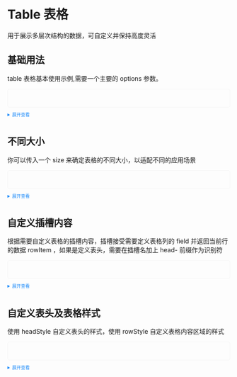 <!--
 * @Author: 申恒杰
 * @Date: 2023-02-12 20:32:59
 * @Description: 铁沸物
 * @FilePath: \tass-ui\docs\components\table\index.md
-->
<script setup>
  import Detail from './detile.vue';
  import Size from './size.vue';
  import Slot from './slot.vue';
  import Style from './style.vue'
</script>
<style>
  .example{
      border: 1px solid #f5f5f5;
      border-radius: 5px;
      padding:20px
  }
  .tass-button {
      margin:10px 5px;
  }
  details > summary:first-of-type {
      font-size: 10px;
      padding: 8px 0;
      cursor: pointer;
      color: #1989fa;
  }
</style>
# Table 表格
用于展示多层次结构的数据，可自定义并保持高度灵活
## 基础用法
table 表格基本使用示例,需要一个主要的 options 参数。

<div class="example">
    <Detail></Detail>
</div>

<details>
<summary>展开查看</summary>

```vue
<template>
  <tass-table :options="options"></tass-table>
</template>

<script setup>
import { reactive } from "vue";
const state = reactive({
    options:{
      fileds:[
        {field:'id',title:'ID',align:'center'},
        {field:'name',title:'姓名',align:'center'},
        {field:'address',title:'地址',align:'center'},
        {field:'telephone',title:'电话',align:'center'}
      ],
      datas:[
        {id:1,name:'张三',address:'山东青岛',telephone:"13812312312"},
        {id:2,name:'李四',address:'山东济南',telephone:"13812312312"},
        {id:3,name:'王五',address:'北京',telephone:"13812312312"},
        {id:4,name:'赵六',address:'上海',telephone:"13812312312"},
      ]
      },
  });
  const { options } = state;
</script>
```
</details>

## 不同大小
你可以传入一个 size 来确定表格的不同大小，以适配不同的应用场景
<div class="example">
    <Size></Size>
</div>

<details>
<summary>展开查看</summary>

```vue
<template>
  <p>small</p>
  <tass-table :options="options" size="small"></tass-table>
  <p>mini</p>
  <tass-table :options="options" size="mini"></tass-table>
</template>

<script setup>
import { reactive } from "vue";
const state = reactive({
  options:{
      fileds:[
        {field:'id',title:'ID',align:'center'},
        {field:'name',title:'姓名',align:'center'},
        {field:'address',title:'地址',align:'center'},
        {field:'telephone',title:'电话',align:'center'}
      ],
      datas:[
        {id:1,name:'张三',address:'山东青岛',telephone:"13812312312"},
        {id:2,name:'李四',address:'山东济南',telephone:"13812312312"},
        {id:3,name:'王五',address:'北京',telephone:"13812312312"},
        {id:4,name:'赵六',address:'上海',telephone:"13812312312"},
      ]
      },
});
const { options } = state;
</script>
```
</details>

## 自定义插槽内容
根据需要自定义表格的插槽内容，插槽接受需要定义表格列的 field 并返回当前行的数据 rowItem ，如果是定义表头，需要在插槽名加上 head- 前缀作为识别符
<div class="example">
    <Slot></Slot>
</div>

<details>
<summary>展开查看</summary>

```vue
<template>
  <tass-table :options="options">
    <template #id="item">
      <div style="color: #008dff">{{ item.scope.row.id }}</div>
    </template>
    <template #action="item">
      <tass-button type="primary" size="small" :disabled="item.scope.rowIndex % 2 == 0" >编辑</tass-button >
      <tass-button type="danger" size="small" >删除</tass-button >
    </template>
  </tass-table>
</template>

<script setup>
import { reactive } from "vue";
const state = reactive({
  options:{
      fileds:[
        {field:'id',title:'ID',align:'center'},
        {field:'name',title:'姓名',align:'center'},
        {field:'address',title:'地址',align:'center'},
        {field:'telephone',title:'电话',align:'center'},
        {field:'action',title:'操作',align:'center'}
      ],
      datas:[
        {id:1,name:'张三',address:'山东青岛',telephone:"13812312312"},
        {id:2,name:'李四',address:'山东济南',telephone:"13812312312"},
        {id:3,name:'王五',address:'北京',telephone:"13812312312"},
        {id:4,name:'赵六',address:'上海',telephone:"13812312312"},
      ]
      },
});
const dropchange = (item, index) => {
  console.log(item, index);
};
const { options, dorpoptions } = state;
</script>

```

</details>

## 自定义表头及表格样式
使用 headStyle 自定义表头的样式，使用 rowStyle 自定义表格内容区域的样式
<div class="example">
    <Style></Style>
</div>

<details>
<summary>展开查看</summary>

```vue
<template>
  <tass-table :options="options" :headStyle="headStyle" :rowStyle="rowStyle" size="mini" ></tass-table>
</template>

<script setup>
import { reactive, ref } from "vue";
const state = reactive({
  options:{
      fileds:[
        {field:'id',title:'ID',align:'center'},
        {field:'name',title:'姓名',align:'center'},
        {field:'address',title:'地址',align:'center'},
        {field:'telephone',title:'电话',align:'center'},
      ],
      datas:[
        {id:1,name:'张三',address:'山东青岛',telephone:"13812312312"},
        {id:2,name:'李四',address:'山东济南',telephone:"13812312312"},
        {id:3,name:'王五',address:'北京',telephone:"13812312312"},
        {id:4,name:'赵六',address:'上海',telephone:"13812312312"},
      ]
  },
  headStyle: {
    color: "#fff",
    borderColor: "#855E42",
    backgroundColor: "#9090c0",
  },
  rowStyle: {
    borderColor: "#855E42",
  },
});
const { options, headStyle, rowStyle } = state;
</script>
```
</details>